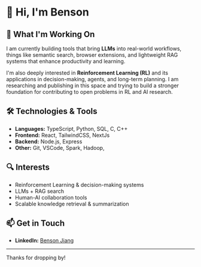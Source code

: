 # 👋 Hi, I'm Benson

## 🌱 What I'm Working On

I am currently building tools that bring **LLMs** into real-world workflows, things like semantic search, browser extensions, and lightweight RAG systems that enhance productivity and learning.

I'm also deeply interested in **Reinforcement Learning (RL)** and its applications in decision-making, agents, and long-term planning. I am researching and publishing in this space and trying to build a stronger foundation for contributing to open problems in RL and AI research.

## 🛠 Technologies & Tools

- **Languages:** TypeScript, Python, SQL, C, C++  
- **Frontend:** React, TailwindCSS, NextJs  
- **Backend:** Node.js, Express  
- **Other:** Git, VSCode, Spark, Hadoop, 

## 🔍 Interests

- Reinforcement Learning & decision-making systems  
- LLMs + RAG search 
- Human-AI collaboration tools  
- Scalable knowledge retrieval & summarization

## 📫 Get in Touch

- **LinkedIn:** [Benson Jiang](https://www.linkedin.com/in/benson-jiang-4b92b1233/)  

---

Thanks for dropping by!
